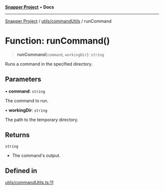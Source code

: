 [**Snapper Project**](../../../README.md) • **Docs**

***

[Snapper Project](../../../README.md) / [utils/commandUtils](../README.md) / runCommand

# Function: runCommand()

> **runCommand**(`command`, `workingDir`): `string`

Runs a command in the specified directory.

## Parameters

• **command**: `string`

The command to run.

• **workingDir**: `string`

The path to the temporary directory.

## Returns

`string`

- The command's output.

## Defined in

[utils/commandUtils.ts:11](https://github.com/asifqatar/Snapper/blob/778fb7895f2095593881f2d22f160dd7157134a7/utils/commandUtils.ts#L11)
